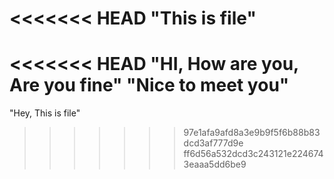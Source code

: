 <<<<<<< HEAD
"This is file"
=======
<<<<<<< HEAD
"HI, How are you, Are you fine"
"Nice to meet you"
=======
"Hey, This is file"
>>>>>>> 97e1afa9afd8a3e9b9f5f6b88b83dcd3af777d9e
>>>>>>> ff6d56a532dcd3c243121e2246743eaaa5dd6be9
